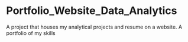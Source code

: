 # Portfolio_Website_Data_Analytics
A project that houses my analytical projects and resume on a website. A portfolio of my skills
